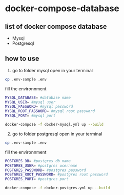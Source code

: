 # docker-compose-database

## list of docker compose database

- Mysql
- Postgresql

## how to use
1. go to folder mysql open in your terminal 
```sh
cp .env-sample .env
```
fill the environnment
```sh
MYSQL_DATABASE= #database name
MYSQL_USER= #mysql user
MYSQL_PASSWORD= #mysql password
MYSQL_ROOT_PASSWORD= #mysql root password
MYSQL_PORT= #mysql port
```
```sh
docker-compose -f docker-mysql.yml up --build
```
2. go to folder postgresql open in your terminal 
```sh
cp .env-sample .env
```
fill the environnment
```sh
POSTGRES_DB= #postgres db name
POSTGRES_USER= #postgres username
POSTGRES_PASSWORD= #postgres password
POSTGRES_ROOT_PASSWORD= #postgres root password
POSTGRES_PORT= #postgres port
```
```sh
docker-compose -f docker-postgres.yml up --build
```

